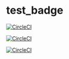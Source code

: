 # test_badge

[![CircleCI](https://circleci.com/gh/circleci/circleci-docs.svg?style=svg)](https://circleci.com/gh/circleci/circleci-docs)


[![CircleCI](https://circleci.com/gh/HennaAbbas/test_badge.svg?style=svg)](https://circleci.com/gh/HennaAbbas/test_badge)


[![CircleCI](https://circleci.com/gh/HennaAbbas/test_badge/tree/test.svg?style=svg)](https://circleci.com/gh/HennaAbbas/test_badge/tree/test)
